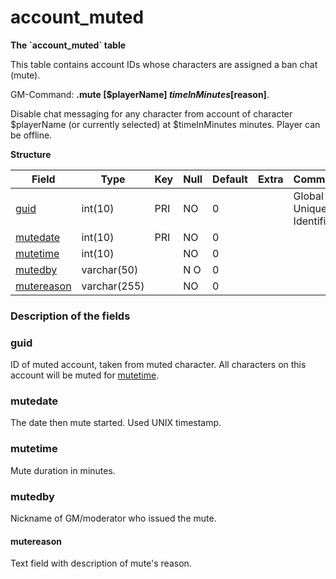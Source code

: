 # account\_muted

**The \`account\_muted\` table**


This table contains account IDs whose characters are assigned a ban chat (mute).


GM-Command: **.mute [$playerName] $timeInMinutes [$reason]**.

Disable chat messaging for any character from account of character $playerName (or currently selected) at $timeInMinutes minutes. Player can be offline.

**Structure**

| Field                       | Type         |  Key | Null | Default | Extra | Comment |
|-----------------------------|--------------|------|------|---------|-------|---------|
| [guid](#guid)               | int(10)      |  PRI | NO   | 0       |       |Global Unique Identifier|
| [mutedate](#mutedate)       | int(10)      |  PRI | NO   | 0       |       |         |
| [mutetime](#mutetime)       | int(10)      |      | NO   | 0       |       |         |
| [mutedby](#mutedby)         | varchar(50)  |      | N O  | 0       |       |         |
| [mutereason](#mutereason)    | varchar(255) |      | NO   | 0       |       |         |

### Description of the fields

### guid

ID of muted account, taken from muted character. All characters on this account will be muted for [mutetime](#mutetime).

### mutedate

The date then mute started. Used UNIX timestamp.

### mutetime

Mute duration in minutes.

### mutedby

Nickname of GM/moderator who issued the mute.

#### mutereason

Text field with description of mute's reason.
